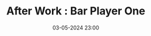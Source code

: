 ---
layout: ../../../layouts/Actu.astro
date : "03-05-2024 23:00"

title: "After Work : Bar Player One"

auteur :
  - polypeip
  - cia

image : "/assets/fildactus/evenements/05-03-polypeip.jpg"

source : "https://www.instagram.com/polypeip_sorbonne/"
---